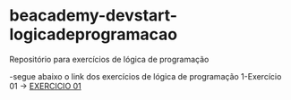 # beacademy-devstart-logicadeprogramacao
Repositório para exercícios de lógica de programação

-segue abaixo o link dos exercícios de lógica de programação
1-Exercício 01 -> [EXERCICIO 01](/EXERCICIO01.txt)











